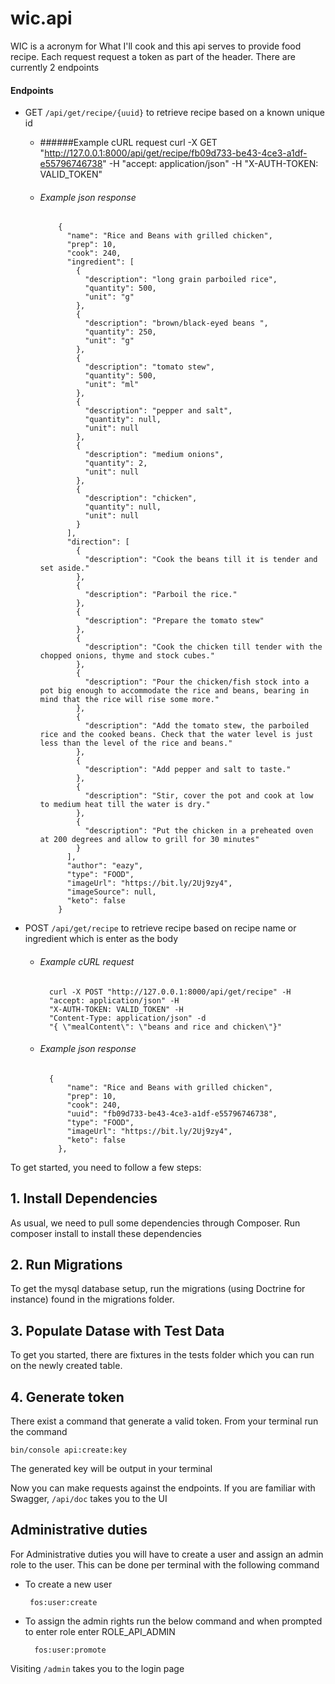 # wic.api
WIC is a acronym for What I'll cook and this api serves to provide food recipe. Each request request a token as part of the header.
There are currently 2 endpoints

#### Endpoints
- GET `/api/get/recipe/{uuid}` to retrieve recipe based on a known unique id
  - ######Example cURL request
            curl -X GET "http://127.0.0.1:8000/api/get/recipe/fb09d733-be43-4ce3-a1df-e55796746738" -H "accept: application/json" -H "X-AUTH-TOKEN: VALID_TOKEN"
        
  - ###### Example json response
            {
              "name": "Rice and Beans with grilled chicken",
              "prep": 10,
              "cook": 240,
              "ingredient": [
                {
                  "description": "long grain parboiled rice",
                  "quantity": 500,
                  "unit": "g"
                },
                {
                  "description": "brown/black-eyed beans ",
                  "quantity": 250,
                  "unit": "g"
                },
                {
                  "description": "tomato stew",
                  "quantity": 500,
                  "unit": "ml"
                },
                {
                  "description": "pepper and salt",
                  "quantity": null,
                  "unit": null
                },
                {
                  "description": "medium onions",
                  "quantity": 2,
                  "unit": null
                },
                {
                  "description": "chicken",
                  "quantity": null,
                  "unit": null
                }
              ],
              "direction": [
                {
                  "description": "Cook the beans till it is tender and set aside."
                },
                {
                  "description": "Parboil the rice."
                },
                {
                  "description": "Prepare the tomato stew"
                },
                {
                  "description": "Cook the chicken till tender with the chopped onions, thyme and stock cubes."
                },
                {
                  "description": "Pour the chicken/fish stock into a pot big enough to accommodate the rice and beans, bearing in mind that the rice will rise some more."
                },
                {
                  "description": "Add the tomato stew, the parboiled rice and the cooked beans. Check that the water level is just less than the level of the rice and beans."
                },
                {
                  "description": "Add pepper and salt to taste."
                },
                {
                  "description": "Stir, cover the pot and cook at low to medium heat till the water is dry."
                },
                {
                  "description": "Put the chicken in a preheated oven at 200 degrees and allow to grill for 30 minutes"
                }
              ],
              "author": "eazy",
              "type": "FOOD",
              "imageUrl": "https://bit.ly/2Uj9zy4",
              "imageSource": null,
              "keto": false
            }
        

- POST `/api/get/recipe`
to retrieve recipe based on recipe name or ingredient which is enter as the body

    - ###### Example cURL request
    
            curl -X POST "http://127.0.0.1:8000/api/get/recipe" -H 
            "accept: application/json" -H 
            "X-AUTH-TOKEN: VALID_TOKEN" -H 
            "Content-Type: application/json" -d 
            "{ \"mealContent\": \"beans and rice and chicken\"}"

    - ###### Example json response
    
            {
                "name": "Rice and Beans with grilled chicken",
                "prep": 10,
                "cook": 240,
                "uuid": "fb09d733-be43-4ce3-a1df-e55796746738",
                "type": "FOOD",
                "imageUrl": "https://bit.ly/2Uj9zy4",
                "keto": false
              },

To get started, you need to follow a few steps:

## 1. Install Dependencies
As usual, we need to pull some dependencies through Composer.
Run composer install to install these dependencies

## 2. Run Migrations
To get the mysql database setup, run the migrations (using Doctrine for instance) found in the migrations folder.

## 3. Populate Datase with Test Data
To get you started, there are fixtures in the tests folder which you can run on the newly created table.

## 4. Generate token
There exist a command that generate a valid token. From your terminal run the command 
```
bin/console api:create:key
```
The generated key will be output in your terminal

Now you can make requests against the endpoints. If you are familiar with Swagger, `/api/doc` takes you to the UI

## Administrative duties
For Administrative duties you will have to create a user and assign an admin role to the user.
This can be done per terminal with the following command
-  To create a new user

        fos:user:create
- To assign the admin rights run the below command and when prompted to enter role enter ROLE_API_ADMIN

        fos:user:promote

Visiting `/admin` takes you to the login page